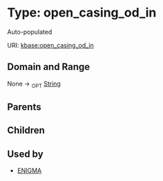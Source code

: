 
# Type: open_casing_od_in


Auto-populated

URI: [kbase:open_casing_od_in](http://kbase.us/open_casing_od_in)


## Domain and Range

None ->  <sub>OPT</sub> [String](types/String.md)

## Parents


## Children


## Used by

 * [ENIGMA](ENIGMA.md)
